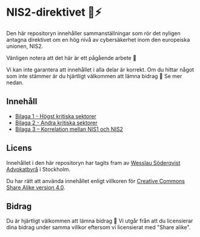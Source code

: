 # NIS2-direktivet 🚨⚡️

Den här repositoryn innehåller sammanställningar som rör det nyligen antagna direktivet om en hög nivå av cybersäkerhet inom den europeiska unionen, NIS2.

Vänligen notera att det här är ett pågående arbete 🚧

Vi kan inte garantera att innehållet i alla delar är korrekt. Om du hittar något som inte stämmer är du hjärtligt välkommen att lämna bidrag 🙏 Se mer nedan.

## Innehåll

- [Bilaga 1 - Högst kritiska sektorer](bilaga-1-högst-kritiska-sektorer.md)
- [Bilaga 2 - Andra kritiska sektorer](bilaga-2-andra-kritiska-sektorer.md)
- [Bilaga 3 – Korrelation mellan NIS1 och NIS2](bilaga-3-korrelation-nis1-och-nis2.md)

## Licens

Innehållet i den här repositoryn har tagits fram av [Wesslau Söderqvist Advokatbyrå](https://www.wsa.se) i Stockholm.

Du har rätt att använda innehållet enligt villkoren för [Creative Commons Share Alike version 4.0](https://creativecommons.org/licenses/by/4.0/deed.sv).

## Bidrag

Du är hjärtligt välkommen att lämna bidrag 🙏 Vi utgår från att du licensierar dina bidrag under samma villkor eftersom vi licensierat med "Share alike".
